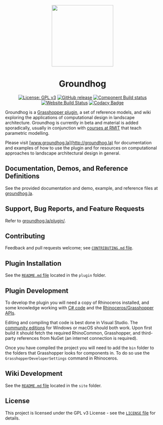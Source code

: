 <div align="center">
<img width=200 src="https://cdn.rawgit.com/philipbelesky/groundhog/develop/site/assets/logo.svg">

# Groundhog

[![License: GPL v3](https://img.shields.io/badge/License-GPL%20v3-blue.svg)](https://www.gnu.org/licenses/gpl-3.0)
[![GitHub release](https://img.shields.io/github/release/philipbelesky/groundhog.svg)](https://github.com/philipbelesky/groundhog/releases)
[![Component Build status](https://ci.appveyor.com/api/projects/status/v54xuu2rea3q4r3p/branch/develop?svg=true)](https://ci.appveyor.com/project/philipbelesky/groundhog/branch/develop)
[![Website Build Status](https://travis-ci.org/philipbelesky/groundhog.svg?branch=develop)](https://travis-ci.org/philipbelesky/groundhog)
[![Codacy Badge](https://api.codacy.com/project/badge/Grade/86683403554e426baad9225687d5ca00)](https://www.codacy.com/app/philipbelesky/groundhog?utm_source=github.com&amp;utm_medium=referral&amp;utm_content=philipbelesky/groundhog&amp;utm_campaign=Badge_Grade)

</div>

Groundhog is a [Grasshopper plugin](http://grasshopper3d.com), a set of reference models, and wiki exploring the applications of computational design in landscape architecture. Groundhog is currently in beta and material is added sporadically, usually in conjunction with [courses at RMIT](http://landscapearchitecture.rmit.edu.au) that teach parametric modelling.

Please visit [www.groundhog.la](http://groundhog.la) for documentation and examples of how to use the plugin and for resources on computational approaches to landscape architectural design in general.

## Documentation, Demos, and Reference Definitions

See the provided documentation and demo, example, and reference files at [groundhog.la](http://groundhog.la).

## Support, Bug Reports, and Feature Requests

Refer to [groundhog.la/plugin/](http://groundhog.la/plugin/).

## Contributing

Feedback and pull requests welcome; see [`CONTRIBUTING.md` file](https://github.com/philipbelesky/groundhog/blob/develop/CONTRIBUTING.md).

## Plugin Installation

See the [`README.md` file](https://github.com/philipbelesky/groundhog/blob/develop/plugin/README.md) located in the `plugin` folder.

## Plugin Development

To develop the plugin you will need a copy of Rhinoceros installed, and some knowledge working with [C# code](https://docs.microsoft.com/en-us/dotnet/csharp/) and the [Rhinoceros/Grasshopper APIs](http://developer.rhino3d.com).

Editing and compiling that code is best done in Visual Studio. The [community editions](https://www.visualstudio.com) for Windows or macOS should both work. Upon first build it should fetch the required RhinoCommon, Grasshopper, and third-party references from NuGet (an internet connection is required).

Once you have compiled the project you will need to add the `bin` folder to the folders that Grasshopper looks for components in. To do so use the `GrasshopperDeveloperSettings` command in Rhinoceros.

## Wiki Development

See the [`README.md` file](https://github.com/philipbelesky/groundhog/blob/develop/site/README.md) located in the `site` folder.

## License

This project is licensed under the GPL v3 License - see the [`LICENSE` file](https://github.com/philipbelesky/groundhog/blob/develop/LICENSE) for details.
